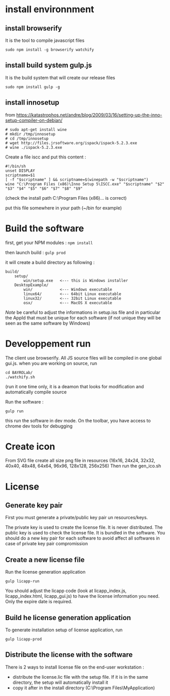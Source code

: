 # install environnment

## install browserify

It is the tool to compile javascript files

`sudo npm install -g browserify watchify`

## install build system gulp.js

It is the build system that will create our release files

`sudo npm install gulp -g`

## install innosetup

from https://katastrophos.net/andre/blog/2009/03/16/setting-up-the-inno-setup-compiler-on-debian/

```
# sudo apt-get install wine 
# mkdir /tmp/innosetup  
# cd /tmp/innosetup  
# wget http://files.jrsoftware.org/ispack/ispack-5.2.3.exe  
# wine ./ispack-5.2.3.exe
```

Create a file iscc and put this content :
 
```
#!/bin/sh  
unset DISPLAY  
scriptname=$1  
[ -f "$scriptname" ] && scriptname=$(winepath -w "$scriptname")  
wine "C:\Program Files (x86)\Inno Setup 5\ISCC.exe" "$scriptname" "$2" "$3" "$4" "$5" "$6" "$7" "$8" "$9"  
```

(check the install path C:\Program Files (x86)\... is correct)

put this file somewhere in your path (~/bin for example)

# Build the software

first, get your NPM modules : 
`npm install`

then launch build :
`gulp prod`

it will create a build directory as following : 
```
build/
	setup/
		win/setup.exe 	<--- this is Windows installer
	DesktopExample/
		win/ 			<--- Windows executable
		linux64/		<--- 64bit Linux executable
		linux32/		<--- 32bit Linux executable
		osx/			<--- MacOS X executable
```

*Note* be careful to adjust the informations in setup.iss file and in particular the AppId that must be unique for each software
(if not unique they will be seen as the same software by Windows)

# Developpement run

The client use browserify. All JS source files will be compiled in one global gui.js.
when you are working on source, run
```
cd BAYROLab/
./watchify.sh
```
(run it one time only, it is a deamon that looks for modification and automatically compile source

Run the software :
```
gulp run
```

this run the software in dev mode. On the toolbar, you have access to chrome dev tools for debugging

# Create icon

From SVG file create all size png file in resources (16x16, 24x24, 32x32, 40x40, 48x48, 64x64, 96x96, 128x128, 256x256)
Then run the gen_ico.sh

# License

## Generate key pair

First you must generate a private/public key pair un resources/keys.

The private key is used to create the license file. It is never distributed.
The public key is used to check the license file. It is bundled in the software.
You should do a new key pair for each software to avoid affect all softwares in case of private key pair compromission

## Create a new license file

Run the license generation application
```
gulp licapp-run
```

You should adjust the licapp code (look at licapp_index.js, licapp_index.html, licapp_gui.js) to have the
license information you need. Only the expire date is required.

## Build he license generation application

To generate installation setup of license application, run
```
gulp licapp-prod
```

## Distribute the license with the software

There is 2 ways to install license file on the end-user workstation :
 * distribute the license.lic file with the setup file. If it is in the same directory, the setup will automatically install it
 * copy it after in the install directory (C:\Program Files\MyApplication\)